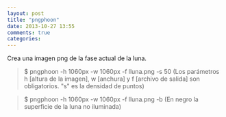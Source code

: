 ```yaml
---
layout: post
title: "pngphoon"
date: 2013-10-27 13:55
comments: true
categories: 
---
```

Crea una imagen png de la fase actual de la luna.

>$ pngphoon -h 1060px -w 1060px -f lluna.png -s 50 (Los parámetros h [altura de la imagen], w [anchura] y f [archivo de salida] son obligatorios. "s" es la densidad de puntos)

>$ pngphoon -h 1060px -w 1060px -f lluna.png -b (En negro la superficie de la luna no iluminada)

